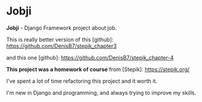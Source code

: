 # 								Jobji

**Jobji** - Django Framework project about job.

This is really better version of this [github]: https://github.com/DenisB7/stepik_chapter3 

and this one [github]: https://github.com/DenisB7/stepik_chapter-4

**This project was a homework of course** from [Stepik]: https://stepik.org/


I've spent a lot of time refactoring this project and it worth it.

I'm new in Django and programming, and always trying to improve my skills.
